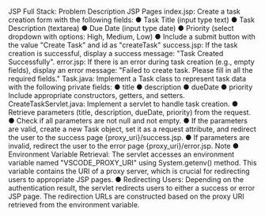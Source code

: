 JSP Full Stack:
Problem Description
JSP Pages
index.jsp:
Create a task creation form with the following fields:
● Task Title (input type text)
● Task Description (textarea)
● Due Date (input type date)
● Priority (select dropdown with options: High, Medium, Low)
● Include a submit button with the value "Create Task" and id as "createTask"
success.jsp:
If the task creation is successful, display a success message: "Task Created Successfully".
error.jsp:
If there is an error during task creation (e.g., empty fields), display an error message: "Failed to 
create task. Please fill in all the required fields."
Task.java:
Implement a Task class to represent task data with the following private fields:
● title
● description
● dueDate
● priority
Include appropriate constructors, getters, and setters.
CreateTaskServlet.java:
Implement a servlet to handle task creation.
● Retrieve parameters (title, description, dueDate, priority) from the request.
● Check if all parameters are not null and not empty.
● If the parameters are valid, create a new Task object, set it as a request attribute, and 
redirect the user to the success page {proxy_uri}/success.jsp.
● If parameters are invalid, redirect the user to the error page {proxy_uri}/error.jsp.
Note
● Environment Variable Retrieval: The servlet accesses an environment variable named 
"VSCODE_PROXY_URI" using System.getenv() method. This variable contains the URI 
of a proxy server, which is crucial for redirecting users to appropriate JSP pages.
● Redirecting Users: Depending on the authentication result, the servlet redirects users 
to either a success or error JSP page. The redirection URLs are constructed based on 
the proxy URI retrieved from the environment variable.
